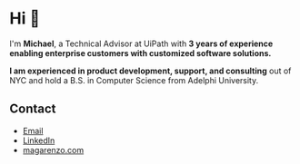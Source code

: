 # Hi 👋

I'm **Michael**, a Technical Advisor at UiPath with **3 years of experience enabling enterprise customers with customized software solutions.**

**I am experienced in product development, support, and consulting** out of NYC and hold a B.S. in Computer Science from Adelphi University.

## Contact

* [Email](mailto:contact@magarenzo.com)
* [LinkedIn](https://linkedin.com/in/magarenzo)
* [magarenzo.com](https://magarenzo.com)
